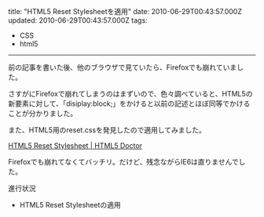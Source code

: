 title: "HTML5 Reset Stylesheetを適用"
date: 2010-06-29T00:43:57.000Z
updated: 2010-06-29T00:43:57.000Z
tags: 
  - CSS
  - html5
---


前の記事を書いた後、他のブラウザで見ていたら、Firefoxでも崩れていました。

さすがにFirefoxで崩れてしまうのはまずいので、色々調べていると、HTML5の新要素に対して、「disiplay:block;」をかけると以前の記述とほぼ同等でかけることが分かりました。

また、HTML5用のreset.cssを発見したので適用してみました。

[HTML5 Reset Stylesheet | HTML5 Doctor](http://html5doctor.com/html-5-reset-stylesheet/)

Firefoxでも崩れてなくてバッチリ。だけど、残念ながらIE6は直りませんでした。

進行状況

- HTML5 Reset Stylesheetの適用


